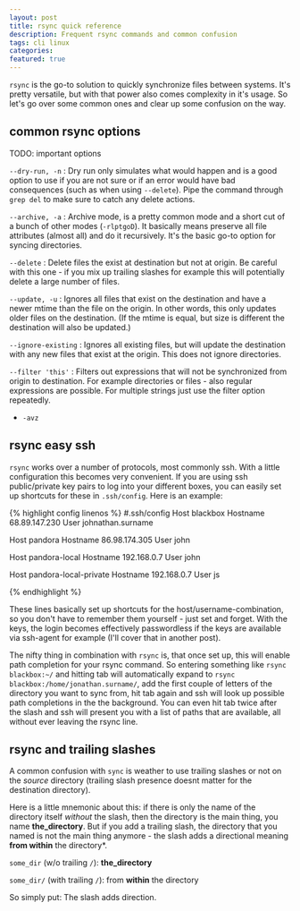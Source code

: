 ```yaml
---
layout: post
title: rsync quick reference
description: Frequent rsync commands and common confusion
tags: cli linux
categories: 
featured: true
---
```

`rsync` is the go-to solution to quickly synchronize files between systems. It's pretty versatile, but with that power also comes complexity in it's usage. So let's go over some common ones and clear up some confusion on the way.

## common rsync options

TODO: important options


`--dry-run, -n`
: Dry run only simulates what would happen and is a good option to use if you are not sure or if an error would have bad consequences (such as when using `--delete`). Pipe the command through `grep del` to make sure to catch any delete actions.

`--archive, -a`
: Archive mode, is a pretty common mode and a short cut of a bunch of other modes (`-rlptgoD`). It basically means preserve all file attributes (almost all) and do it recursively. It's the basic go-to option for syncing directories.

`--delete`
: Delete files the exist at destination but not at origin. Be careful with this one - if you mix up trailing slashes for example this will potentially delete a large number of files.

`--update, -u`
: Ignores all files that exist on the destination and have a newer mtime than the file on the origin. In other words, this only updates older files on the destination. (If the mtime is equal, but size is different the destination will also be updated.)

`--ignore-existing`
: Ignores all existing files, but will update the destination with any new files that exist at the origin. This does not ignore directories.

`--filter 'this'`
: Filters out expressions that will not be synchronized from origin to destination. For example directories or files - also regular expressions are possible. For multiple strings just use the filter option repeatedly.

+ `-avz`

## rsync easy ssh

`rsync` works over a number of protocols, most commonly ssh. With a little configuration this becomes very convenient. If you are using ssh public/private key pairs to log into your different boxes, you can easily set up shortcuts for these in `.ssh/config`. Here is an example:

{% highlight config linenos %}
#.ssh/config
Host blackbox
        Hostname 68.89.147.230
        User johnathan.surname

Host pandora
        Hostname 86.98.174.305
        User john

Host pandora-local
        Hostname 192.168.0.7
        User john

Host pandora-local-private
        Hostname 192.168.0.7
        User js

{% endhighlight %}

These lines basically set up shortcuts for the host/username-combination, so you don't have to remember them yourself - just set and forget. With the keys, the login becomes effectively passwordless if the keys are available via ssh-agent for example (I'll cover that in another post).

The nifty thing in combination with `rsync` is, that once set up, this will enable path completion for your rsync command. So entering something like `rsync blackbox:~/` and hitting tab will automatically expand to `rsync blackbox:/home/jonathan.surname/`, add the first couple of letters of the directory you want to sync from, hit tab again and ssh will look up possible path completions in the the background. You can even hit tab twice after the slash and ssh will present you with a list of paths that are available, all without ever leaving the rsync line.

## rsync and trailing slashes

A common confusion with `sync` is weather to use trailing slashes or not on the *source* directory (trailing slash presence doesnt matter for the destination directory).

Here is a little mnemonic about this: if there is only the name of the directory itself *without* the slash, then the directory is the main thing, you name **the_directory**. But if you add a trailing slash, the directory that you named is not the main thing anymore - the slash adds a directional meaning **from within** the directory*.

`some_dir` (w/o trailing `/`): **the_directory**

`some_dir/` (with trailing `/`): from **within** the directory

So simply put: The slash adds direction.
